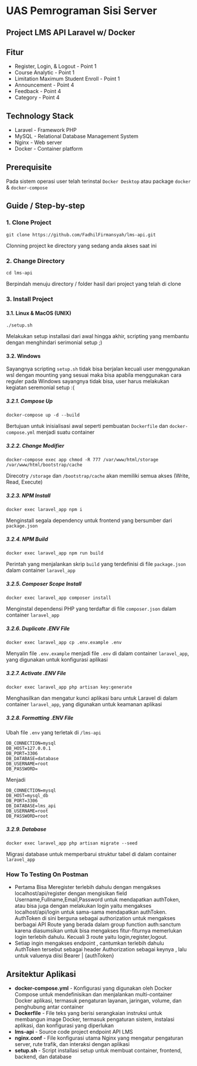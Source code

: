 # UAS Pemrograman Sisi Server
## Project LMS API Laravel w/ Docker

## Fitur
- Register, Login, & Logout - Point 1
- Course Analytic - Point 1
- Limitation Maximum Student Enroll - Point 1
- Announcement - Point 4
- Feedback - Point 4
- Category - Point 4

## Technology Stack
- Laravel - Framework PHP
- MySQL - Relational Database Management System
- Nginx - Web server
- Docker - Container platform

## Prerequisite
Pada sistem operasi user telah terinstal `Docker Desktop` atau package `docker` & `docker-compose`

## Guide / Step-by-step
### 1. Clone Project
```shell
git clone https://github.com/FadhilFirmansyah/lms-api.git
```
Clonning project ke directory yang sedang anda akses saat ini
### 2. Change Directory
```shell
cd lms-api
```
Berpindah menuju directory / folder hasil dari project yang telah di clone
### 3. Install Project
#### 3.1. Linux & MacOS (UNIX)
```shell
./setup.sh
```
Melakukan setup installasi dari awal hingga akhir, scripting yang membantu dengan menghindari serimonial setup ;)
#### 3.2. Windows 
Sayangnya scripting `setup.sh` tidak bisa berjalan kecuali user menggunakan wsl dengan mounting yang sesuai maka bisa apabila menggunakan cara reguler pada Windows sayangnya tidak bisa, user harus melakukan kegiatan seremonial setup :(
##### 3.2.1. Compose Up
```shell
docker-compose up -d --build
```
Bertujuan untuk inisialisasi awal seperti pembuatan `Dockerfile` dan `docker-compose.yml` menjadi suatu container
##### 3.2.2. Change Modifier
```shell
docker-compose exec app chmod -R 777 /var/www/html/storage /var/www/html/bootstrap/cache
```
Direcotry `/storage` dan `/bootstrap/cache` akan memiliki semua akses (Write, Read, Execute)
##### 3.2.3. NPM Install
```shell
docker exec laravel_app npm i
```
Menginstall segala dependency untuk frontend yang bersumber dari `package.json`
##### 3.2.4. NPM Build
```shell
docker exec laravel_app npm run build
```
Perintah yang menjalankan skrip `build` yang terdefinisi di file `package.json` dalam container `laravel_app`
##### 3.2.5. Composer Scope Install
```shell
docker exec laravel_app composer install
```
Menginstal dependensi PHP yang terdaftar di file `composer.json` dalam container `laravel_app`
##### 3.2.6. Duplicate .ENV File
```shell
docker exec laravel_app cp .env.example .env
```
Menyalin file `.env.example` menjadi file `.env` di dalam container `laravel_app`, yang digunakan untuk konfigurasi aplikasi
##### 3.2.7. Activate .ENV File
```shell
docker exec laravel_app php artisan key:generate
```
Menghasilkan dan mengatur kunci aplikasi baru untuk Laravel di dalam container `laravel_app`, yang digunakan untuk keamanan aplikasi
##### 3.2.8. Formatting .ENV File
Ubah file `.env` yang terletak di `/lms-api`
```.env
DB_CONNECTION=mysql
DB_HOST=127.0.0.1
DB_PORT=3306
DB_DATABASE=database
DB_USERNAME=root
DB_PASSWORD=
```
Menjadi
```.env
DB_CONNECTION=mysql
DB_HOST=mysql_db
DB_PORT=3306
DB_DATABASE=lms_api
DB_USERNAME=root
DB_PASSWORD=root
```
##### 3.2.9. Database
```shell
docker exec laravel_app php artisan migrate --seed
```
Migrasi database untuk memperbarui struktur tabel di dalam container `laravel_app`

### How To Testing On Postman
- Pertama Bisa Meregister terlebih dahulu dengan mengakses localhost/api/register dengan mengisikan field Username,Fullname,Email,Password untuk mendapatkan authToken, atau bisa juga dengan melakukan login yaitu mengakses localhost/api/login untuk sama-sama mendapatkan authToken. AuthToken di sini berguna sebagai authorization untuk mengakses berbagai API Route yang berada dalam group function auth:sanctum karena diasumsikan untuk bisa mengakses fitur-fiturnya memerlukan login terlebih dahulu. Kecuali 3 route yaitu login,register,logout.
- Setiap ingin mengakses endpoint , cantumkan terlebih dahulu AuthToken tersebut sebagai header Authorization sebagai keynya , lalu untuk valuenya diisi Bearer | {authToken}


## Arsitektur Aplikasi
- **docker-compose.yml** - Konfigurasi yang digunakan oleh Docker Compose untuk mendefinisikan dan menjalankan multi-container Docker aplikasi, termasuk pengaturan layanan, jaringan, volume, dan penghubung antar container
- **Dockerfile** - File teks yang berisi serangkaian instruksi untuk membangun image Docker, termasuk pengaturan sistem, instalasi aplikasi, dan konfigurasi yang diperlukan
- **lms-api** - Source code project endpoint API LMS 
- **nginx.conf** - File konfigurasi utama Nginx yang mengatur pengaturan server, rute trafik, dan interaksi dengan aplikasi 
- **setup.sh** - Script installasi setup untuk membuat container, frontend, backend, dan database
